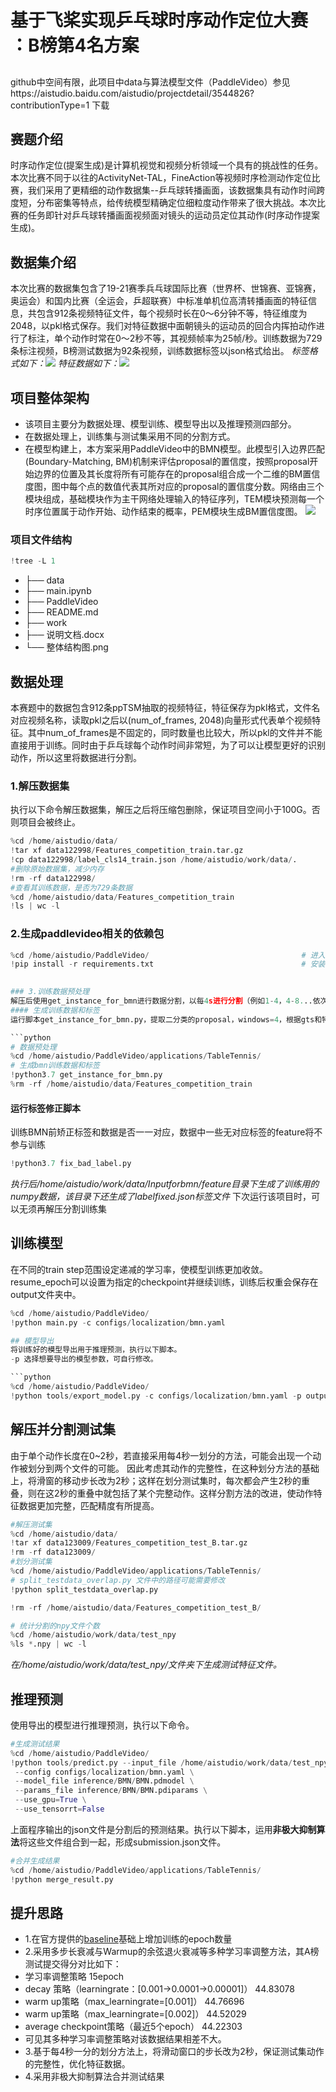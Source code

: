 
# 基于飞桨实现乒乓球时序动作定位大赛 ：B榜第4名方案
##
github中空间有限，此项目中data与算法模型文件（PaddleVideo）参见https://aistudio.baidu.com/aistudio/projectdetail/3544826?contributionType=1 下载

## 赛题介绍
时序动作定位(提案生成)是计算机视觉和视频分析领域一个具有的挑战性的任务。本次比赛不同于以往的ActivityNet-TAL，FineAction等视频时序检测动作定位比赛，我们采用了更精细的动作数据集--乒乓球转播画面，该数据集具有动作时间跨度短，分布密集等特点，给传统模型精确定位细粒度动作带来了很大挑战。本次比赛的任务即针对乒乓球转播画面视频面对镜头的运动员定位其动作(时序动作提案生成)。

## 数据集介绍
本次比赛的数据集包含了19-21赛季兵乓球国际比赛（世界杯、世锦赛、亚锦赛，奥运会）和国内比赛（全运会，乒超联赛）中标准单机位高清转播画面的特征信息，共包含912条视频特征文件，每个视频时长在0～6分钟不等，特征维度为2048，以pkl格式保存。我们对特征数据中面朝镜头的运动员的回合内挥拍动作进行了标注，单个动作时常在0～2秒不等，其视频帧率为25帧/秒。训练数据为729条标注视频，B榜测试数据为92条视频，训练数据标签以json格式给出。
*标签格式如下：![](https://ai-studio-static-online.cdn.bcebos.com/ec8317f3d07449aca11bde656e72b7f9ce8f8616cf5b4ec386743a8f8e542a6e)*
*特征数据如下：![](https://ai-studio-static-online.cdn.bcebos.com/8384c3f2f6a24d8d82ffeec3a44644cefaf75e6809bf47cbabab4a55f2b6747e)*

## 项目整体架构
* 该项目主要分为数据处理、模型训练、模型导出以及推理预测四部分。
* 在数据处理上，训练集与测试集采用不同的分割方式。
* 在模型构建上，本方案采用PaddleVideo中的BMN模型。此模型引入边界匹配(Boundary-Matching, BM)机制来评估proposal的置信度，按照proposal开始边界的位置及其长度将所有可能存在的proposal组合成一个二维的BM置信度图，图中每个点的数值代表其所对应的proposal的置信度分数。网络由三个模块组成，基础模块作为主干网络处理输入的特征序列，TEM模块预测每一个时序位置属于动作开始、动作结束的概率，PEM模块生成BM置信度图。
![](https://ai-studio-static-online.cdn.bcebos.com/1a8deac1f6fb4f7abc6ff65b692a9e16c76ccb6d890949ea98aa1324f0df30dd)
### 项目文件结构
```python
!tree -L 1
```
* ├── data
* ├── main.ipynb
* ├── PaddleVideo
* ├── README.md
* ├── work
* ├── 说明文档.docx
* └── 整体结构图.png


## 数据处理
本赛题中的数据包含912条ppTSM抽取的视频特征，特征保存为pkl格式，文件名对应视频名称，读取pkl之后以(num_of_frames, 2048)向量形式代表单个视频特征。其中num_of_frames是不固定的，同时数量也比较大，所以pkl的文件并不能直接用于训练。同时由于乒乓球每个动作时间非常短，为了可以让模型更好的识别动作，所以这里将数据进行分割。

### 1.解压数据集
执行以下命令解压数据集，解压之后将压缩包删除，保证项目空间小于100G。否则项目会被终止。


```python
%cd /home/aistudio/data/
!tar xf data122998/Features_competition_train.tar.gz
!cp data122998/label_cls14_train.json /home/aistudio/work/data/.
#删除原始数据集，减少内存
!rm -rf data122998/
#查看其训练数据，是否为729条数据
%cd /home/aistudio/data/Features_competition_train
!ls | wc -l
```
    

### 2.生成paddlevideo相关的依赖包


```python
%cd /home/aistudio/PaddleVideo/                                  # 进入PaddleVideo文件夹
!pip install -r requirements.txt                                 # 安装环境配置
    

### 3.训练数据预处理
解压后使用get_instance_for_bmn进行数据分割，以每4s进行分割（例如1-4，4-8...依次进行），将这些固定长度的动作片段中标注成.npy文件。这是按照真是动作的开始时间结束时间进行分割，保证分割片段中都是完整的动作。
#### 生成训练数据和标签
运行脚本get_instance_for_bmn.py，提取二分类的proposal，windows=4，根据gts和特征得到BMN训练所需要的数据集

```python
# 数据预处理
%cd /home/aistudio/PaddleVideo/applications/TableTennis/
# 生成bmn训练数据和标签
!python3.7 get_instance_for_bmn.py
%rm -rf /home/aistudio/data/Features_competition_train
``` 

#### 运行标签修正脚本
训练BMN前矫正标签和数据是否一一对应，数据中一些无对应标签的feature将不参与训练


```python
!python3.7 fix_bad_label.py
```

*执行后/home/aistudio/work/data/Inputforbmn/feature目录下生成了训练用的numpy数据，该目录下还生成了labelfixed.json标签文件*
下次运行该项目时，可以无须再解压分割训练集

## 训练模型
在不同的train step范围设定递减的学习率，使模型训练更加收敛。
resume_epoch可以设置为指定的checkpoint并继续训练，训练后权重会保存在output文件夹中。


```python
%cd /home/aistudio/PaddleVideo/
!python main.py -c configs/localization/bmn.yaml

## 模型导出
将训练好的模型导出用于推理预测，执行以下脚本。
-p 选择想要导出的模型参数，可自行修改。

```python
%cd /home/aistudio/PaddleVideo/
!python tools/export_model.py -c configs/localization/bmn.yaml -p output/BMN/BMN_epoch_00015.pdparams -o inference/BMN
```

## 解压并分割测试集
由于单个动作长度在0~2秒，若直接采用每4秒一划分的方法，可能会出现一个动作被划分到两个文件的可能。
因此考虑其动作的完整性，在这种划分方法的基础上，将滑窗的移动步长改为2秒；这样在划分测试集时，每次都会产生2秒的重叠，则在这2秒的重叠中就包括了某个完整动作。这样分割方法的改进，使动作特征数据更加完整，匹配精度有所提高。


```python
#解压测试集
%cd /home/aistudio/data/
!tar xf data123009/Features_competition_test_B.tar.gz
!rm -rf data123009/
#划分测试集
%cd /home/aistudio/PaddleVideo/applications/TableTennis/
# split_testdata_overlap.py 文件中的路径可能需要修改
!python split_testdata_overlap.py

!rm -rf /home/aistudio/data/Features_competition_test_B/
```

```python
# 统计分割的npy文件个数
%cd /home/aistudio/work/data/test_npy
%ls *.npy | wc -l
```

*在/home/aistudio/work/data/test_npy/文件夹下生成测试特征文件。*

## 推理预测
使用导出的模型进行推理预测，执行以下命令。

```python
#生成测试结果
%cd /home/aistudio/PaddleVideo/
!python tools/predict.py --input_file /home/aistudio/work/data/test_npy \
 --config configs/localization/bmn.yaml \
 --model_file inference/BMN/BMN.pdmodel \
 --params_file inference/BMN/BMN.pdiparams \
 --use_gpu=True \
 --use_tensorrt=False
```

上面程序输出的json文件是分割后的预测结果。执行以下脚本，运用**非极大抑制算法**将这些文件组合到一起，形成submission.json文件。

```python
#合并生成结果
%cd /home/aistudio/PaddleVideo/applications/TableTennis/
!python merge_result.py
```

## 提升思路
* 1.在官方提供的[baseline](https://aistudio.baidu.com/aistudio/projectdetail/3389378)基础上增加训练的epoch数量
* 2.采用多步长衰减与Warmup的余弦退火衰减等多种学习率调整方法，其A榜测试提交得分对比如下：
* 学习率调整策略	15epoch
* decay 策略（learningrate：[0.001->0.0001->0.00001]）	44.83078
* warm up策略（max_learningrate=[0.001]）	44.76696
* warm up策略（max_learningrate=[0.002]）	44.52029
* average checkpoint策略（最近5个epoch）	44.22303
* 可见其多种学习率调整策略对该数据结果相差不大。
* 3.基于每4秒一分的划分方法上，将滑动窗口的步长改为2秒，保证测试集动作的完整性，优化特征数据。
* 4.采用非极大抑制算法合并测试结果

